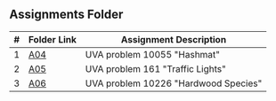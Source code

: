 ##  Assignments Folder

|   #   | Folder Link | Assignment Description               |
| :---: | ----------- | ------------------------------------ |
|   1   | [A04](A04)  | UVA problem 10055 "Hashmat"          |
|   2   | [A05](A05)  | UVA problem 161 "Traffic Lights"     |
|   3   | [A06](A06)  | UVA problem 10226 "Hardwood Species" |
